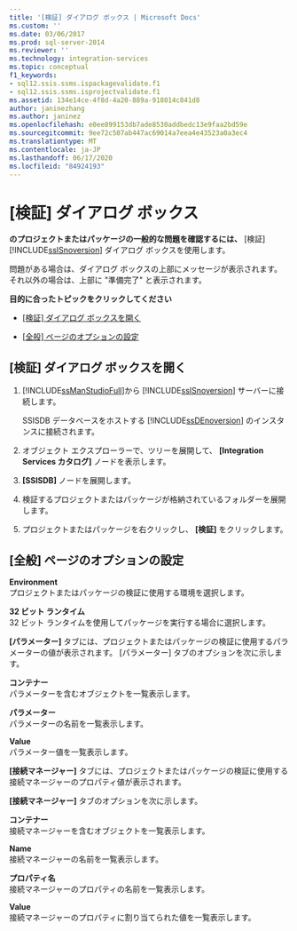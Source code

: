 ```yaml
---
title: '[検証] ダイアログ ボックス | Microsoft Docs'
ms.custom: ''
ms.date: 03/06/2017
ms.prod: sql-server-2014
ms.reviewer: ''
ms.technology: integration-services
ms.topic: conceptual
f1_keywords:
- sql12.ssis.ssms.ispackagevalidate.f1
- sql12.ssis.ssms.isprojectvalidate.f1
ms.assetid: 134e14ce-4f8d-4a20-889a-918014c841d8
author: janinezhang
ms.author: janinez
ms.openlocfilehash: e0ee899153db7ade8530addbedc13e9faa2bd59e
ms.sourcegitcommit: 9ee72c507ab447ac69014a7eea4e43523a0a3ec4
ms.translationtype: MT
ms.contentlocale: ja-JP
ms.lasthandoff: 06/17/2020
ms.locfileid: "84924193"
---
```

# <a name="validate-dialog-box"></a>[検証] ダイアログ ボックス
  **のプロジェクトまたはパッケージの一般的な問題を確認するには、** [検証] [!INCLUDE[ssISnoversion](../../includes/ssisnoversion-md.md)] ダイアログ ボックスを使用します。  
  
 問題がある場合は、ダイアログ ボックスの上部にメッセージが表示されます。 それ以外の場合は、上部に "準備完了" と表示されます。  
  
 **目的に合ったトピックをクリックしてください**  
  
-   [[検証] ダイアログ ボックスを開く](#open_dialog)  
  
-   [[全般] ページのオプションの設定](#general)  
  
##  <a name="open-the-validate-dialog-box"></a><a name="open_dialog"></a> [検証] ダイアログ ボックスを開く  
  
1.  [!INCLUDE[ssManStudioFull](../../includes/ssmanstudiofull-md.md)]から [!INCLUDE[ssISnoversion](../../includes/ssisnoversion-md.md)] サーバーに接続します。  
  
     SSISDB データベースをホストする [!INCLUDE[ssDEnoversion](../../includes/ssdenoversion-md.md)] のインスタンスに接続されます。  
  
2.  オブジェクト エクスプローラーで、ツリーを展開して、 **[Integration Services カタログ]** ノードを表示します。  
  
3.  **[SSISDB]** ノードを展開します。  
  
4.  検証するプロジェクトまたはパッケージが格納されているフォルダーを展開します。  
  
5.  プロジェクトまたはパッケージを右クリックし、 **[検証]** をクリックします。  
  
##  <a name="set-the-options-on-the-general-page"></a><a name="general"></a> [全般] ページのオプションの設定  
 **Environment**  
 プロジェクトまたはパッケージの検証に使用する環境を選択します。  
  
 **32 ビット ランタイム**  
 32 ビット ランタイムを使用してパッケージを実行する場合に選択します。  
  
 **[パラメーター]** タブには、プロジェクトまたはパッケージの検証に使用するパラメーターの値が表示されます。 [パラメーター] タブのオプションを次に示します。  
  
 **コンテナー**  
 パラメーターを含むオブジェクトを一覧表示します。  
  
 **パラメーター**  
 パラメーターの名前を一覧表示します。  
  
 **Value**  
 パラメーター値を一覧表示します。  
  
 **[接続マネージャー]** タブには、プロジェクトまたはパッケージの検証に使用する接続マネージャーのプロパティ値が表示されます。  
  
 **[接続マネージャー]** タブのオプションを次に示します。  
  
 **コンテナー**  
 接続マネージャーを含むオブジェクトを一覧表示します。  
  
 **Name**  
 接続マネージャーの名前を一覧表示します。  
  
 **プロパティ名**  
 接続マネージャーのプロパティの名前を一覧表示します。  
  
 **Value**  
 接続マネージャーのプロパティに割り当てられた値を一覧表示します。  
  
  
